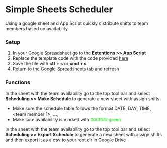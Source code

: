 # Simple Sheets Scheduler
Using a google sheet and App Script quickly distribute shifts to team members based on availablity

### Setup
1. In your Google Spreadsheet go to the **Extentions >> App Script**
2. Replace the template code with the code provided [here](SimpleSheetsSheduler/scheduler.gs)
3. Save the file with **ctl + s** or **cmd + s**
4. Return to the Google Spreadsheets tab and refresh

### Functions
In the sheet with the team availability go to the top tool bar and select **Scheduling >> Make Schedule** to generate a new sheet with assign shifts
 - Make sure the schedule table follows the format DATE, DAY, TIME, <team member 1>, ..., <team member n>
 - Make sure availability is marked with <span style="color: #00ff00;">#00ff00 green</span>

In the sheet with the team availability go to the top tool bar and select **Scheduling >> Export Schedule** to generate a new sheet with assign shifts
and then export it as a csv to your root dir in Google Drive  
